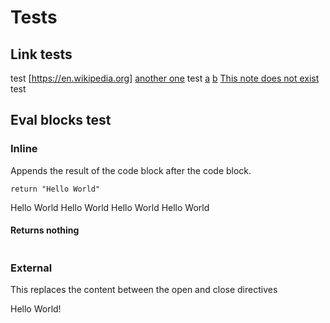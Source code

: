 # Tests


## Link tests

test
[https://en.wikipedia.org]
[another one](https://google.com)
test
[a](a.md)
[b](b.md)
[This note does not exist](gamer/)
test


## Eval blocks test


### Inline

Appends the result of the code block after the code block.

```lua, eval
return "Hello World"
```
Hello World
Hello World
Hello World
Hello World

#### Returns nothing

```lua, eval
```

### External

This replaces the content between the open and close directives

<!-- NVN_EVAL ./my_eval_script.lua --> 
Hello World!
<!-- NVN_EVAL end -->

<!-- NVN_EVAL ./non_existent.lua --> 
<!-- NVN_EVAL end -->

